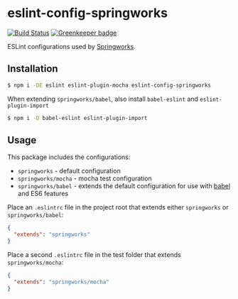 # eslint-config-springworks

[![Build Status](https://travis-ci.org/Springworks/eslint-config-springworks.svg?branch=master)](https://travis-ci.org/Springworks/eslint-config-springworks)
[![Greenkeeper badge](https://badges.greenkeeper.io/Springworks/eslint-config-springworks.svg)](https://greenkeeper.io/)

ESLint configurations used by [Springworks](http://www.springworks.se).


## Installation

```bash
$ npm i -DE eslint eslint-plugin-mocha eslint-config-springworks
```

When extending `springworks/babel`, also install `babel-eslint` and `eslint-plugin-import`

```bash
$ npm i -D babel-eslint eslint-plugin-import
```


## Usage

This package includes the configurations:

- `springworks` - default configuration
- `springworks/mocha` - mocha test configuration
- `springworks/babel` - extends the default configuration for use with [babel](https://babeljs.io/) and ES6 features

Place an `.eslintrc` file in the project root that extends either `springworks` or `springworks/babel`:

```json
{
  "extends": "springworks"
}
```

Place a second `.eslintrc` file in the test folder that extends `springworks/mocha`:

```json
{
  "extends": "springworks/mocha"
}
```
